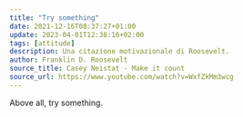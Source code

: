 ```yaml
---
title: "Try something"
date: 2021-12-16T08:37:27+01:00
update: 2023-04-01T12:38:16+02:00
tags: [attitude]
description: Una citazione motivazionale di Roosevelt.
author: Franklin D. Roosevelt
source_title: Casey Neistat - Make it count
source_url: https://www.youtube.com/watch?v=WxfZkMm3wcg
---
```


Above all, try something.
